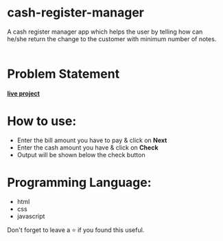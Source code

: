 # cash-register-manager

A cash register manager app which helps the user by telling how can he/she return the change to the customer with minimum number of notes.
<br/>
<br/>



# Problem Statement
#### [live project](https://simplecash-register-manager.netlify.app/)

# How to use:
 - Enter the bill amount you have to pay & click on **Next**
 - Enter the cash amount you have & click on **Check**
 - Output will be shown below the check button

# Programming Language:
 - html
 - css 
 - javascript 

Don't forget to leave a ⭐ if you found this useful.

